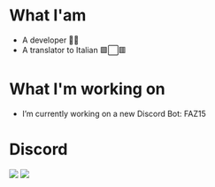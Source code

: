 # What I'am 
- A developer 🐱‍💻
- A translator to Italian 🟩⬜🟥

# What I'm working on
-  I’m currently working on a new Discord Bot: FAZ15

# Discord
![](https://discord.c99.nl/widget/theme-3/881119584156000326.png)
![](https://discord.c99.nl/widget/theme-2/1099628268925222953.png)
